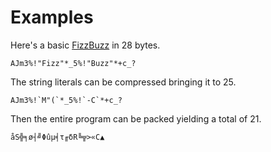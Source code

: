 # Examples
Here's a basic [FizzBuzz](http://golf.shinh.org/p.rb?FizzBuzz) in 28 bytes.

    AJm3%!"Fizz"*_5%!"Buzz"*+c_?

The string literals can be compressed bringing it to 25.

    AJm3%!`M"(`*_5%!`-C`*+c_?

Then the entire program can be packed yielding a total of 21.

    åS╬╕ø┤╝Φûµ╡τ╓δR╚╦>«C▲